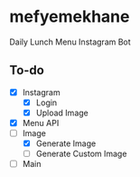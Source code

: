# mefyemekhane
Daily Lunch Menu Instagram Bot


## To-do
- [x] Instagram
  - [x] Login
  - [x] Upload Image
- [X] Menu API
- [ ] Image
  - [x] Generate Image
  - [ ] Generate Custom Image
- [ ] Main
